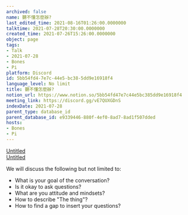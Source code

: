```yaml
---
archived: false
name: 聽不懂怎麼辦?
last_edited_time: 2021-08-16T01:26:00.0000000
talktime: 2021-07-28T20:30:00.0000000
created_time: 2021-07-26T15:26:00.0000000
object: page
tags:
- Talk
- 2021-07-28
- Bones
- Pi
platform: Discord
id: 5bb54fd4-7e7c-44e5-bc38-5dd9e16918f4
language_level: No limit
title: 聽不懂怎麼辦?
notion_url: https://www.notion.so/5bb54fd47e7c44e5bc385dd9e16918f4
meeting_link: https://discord.gg/vE7QUXGDnS
indexDate: 2021-07-28
parent_type: database_id
parent_database_id: e9339446-880f-4ef0-8ad7-8ad1f507dded
hosts:
- Bones
- Pi
---
```




[Untitled](https://www.notion.so/12c4a9e645d54aefa860b5f927a0b220)   
[Untitled](https://www.notion.so/482e61b02b9c4456b2b4fe86bb7544c6)   


We will discuss the following but not limited to:
   - What is your goal of the conversation?
   - Is it okay to ask questions?
   - What are you attitude and mindsets?
   - How to describe "The thing"?
   - How to find a gap to insert your questions?






